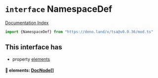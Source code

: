 # `interface` NamespaceDef

[Documentation Index](../README.md)

```ts
import {NamespaceDef} from "https://deno.land/x/tsa@v0.0.36/mod.ts"
```

## This interface has

- property [elements](#-elements-docnode)


#### 📄 elements: [DocNode](../type.DocNode/README.md)\[]



